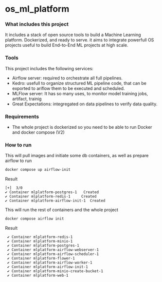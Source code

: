 # os_ml_platform

### What includes this project

It includes a stack of open source tools to build a Machine Learning platform. Dockerized, and ready to serve.
it aims to integrate powerfull OS projects useful to build End-to-End ML projects at high scale.

### Tools

This project includes the following services:

- Airflow server: required to orchestrate all full pipelines.
- Kedro: usefull to organize structured ML pipeline code, that can be exported to ariflow them to be executed and scheduled.
- MLFlow server: It has so many uses, to monitor model training jobs, artifact, trainig
- Great Expectations: integregated on data pipelines to verify data quality.

### Requirements

- The whole project is dockerized so you need to be able to run Docker and docker compose (V2)

### How to run

This will pull images and initiate some db containers, as well as prepare airflow to run

```bash
docker compose up airflow-init
```

Result
```
[+]  3/0
✔ Container mlplatform-postgres-1   Created
✔ Container mlplatform-redis-1     Created
✔ Container mlplatform-airflow-init-1  Created
```

This will run the rest of containers and the whole project
```bash
docker compose airflow init
```

Result
```
 ✔ Container mlplatform-redis-1
 ✔ Container mlplatform-minio-1 
 ✔ Container mlplatform-postgres-1
 ✔ Container mlplatform-airflow-webserver-1
 ✔ Container mlplatform-airflow-scheduler-1
 ✔ Container mlplatform-flower-1    
 ✔ Container mlplatform-airflow-worker-1
 ✔ Container mlplatform-airflow-init-1
 ✔ Container mlplatform-minio-create-bucket-1
 ✔ Container mlplatform-web-1
```